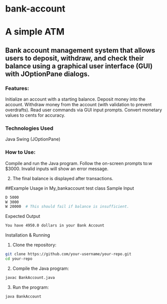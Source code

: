 # bank-account
# A simple ATM 
## Bank account management system that allows users to deposit, withdraw, and check their balance using a graphical user interface (GUI) with JOptionPane dialogs.

### Features:

Initialize an account with a starting balance.
Deposit money into the account.
Withdraw money from the account (with validation to prevent overdrafts).
Read user commands via GUI input prompts.
Convert monetary values to cents for accuracy.

### Technologies Used

Java
Swing (JOptionPane)

### How to Use:

Compile and run the Java program.
Follow the on-screen prompts to:w $3000.
Invalid inputs will show an error message.

2. The final balance is displayed after transactions.

##Example Usage in My_bankaccount test class
Sample Input
```sh
D 5000
W 3000
W 20000  # This should fail if balance is insufficient.
```
Expected Output
```sh
You have 4950.0 dollars in your Bank Account
```
Installation & Running
1. Clone the repository:
```sh
git clone https://github.com/your-username/your-repo.git
cd your-repo
```
2. Compile the Java program:
```sh
javac BankAccount.java
```
3. Run the program:
```sh
java BankAccount
```
   
